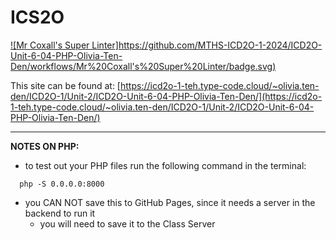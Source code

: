 # ICS2O

[![Mr Coxall's Super Linter]https://github.com/MTHS-ICD2O-1-2024/ICD2O-Unit-6-04-PHP-Olivia-Ten-Den/workflows/Mr%20Coxall's%20Super%20Linter/badge.svg)](https://github.com/MTHS-ICD2O-1-2024/ICD2O-Unit-6-04-PHP-Olivia-Ten-Den/actions)

This site can be found at: [https://icd2o-1-teh.type-code.cloud/~olivia.ten-den/ICD2O-1/Unit-2/ICD2O-Unit-6-04-PHP-Olivia-Ten-Den/](https://icd2o-1-teh.type-code.cloud/~olivia.ten-den/ICD2O-1/Unit-2/ICD2O-Unit-6-04-PHP-Olivia-Ten-Den/)

---

**NOTES ON PHP:**
- to test out your PHP files run the following command in the terminal:
```console
  php -S 0.0.0.0:8000
```
- you CAN NOT save this to GitHub Pages, since it needs a server in the backend to run it
  - you will need to save it to the Class Server
